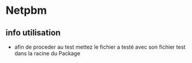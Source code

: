 # Netpbm
## info utilisation
- afin de proceder au test mettez le fichier a testé avec son fichier test dans la racine du Package